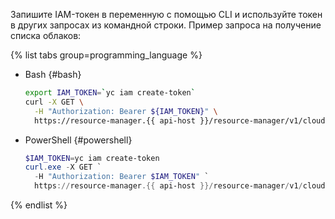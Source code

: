 Запишите IAM-токен в переменную с помощью CLI и используйте токен в других запросах из командной строки. Пример запроса на получение списка облаков:

{% list tabs group=programming_language %}

- Bash {#bash}

  ```bash
  export IAM_TOKEN=`yc iam create-token`
  curl -X GET \
    -H "Authorization: Bearer ${IAM_TOKEN}" \
    https://resource-manager.{{ api-host }}/resource-manager/v1/clouds
  ```

- PowerShell {#powershell}

  ```powershell
  $IAM_TOKEN=yc iam create-token
  curl.exe -X GET `
    -H "Authorization: Bearer $IAM_TOKEN" `
    https://resource-manager.{{ api-host }}/resource-manager/v1/clouds
  ```

{% endlist %}
